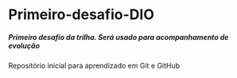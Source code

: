 # Primeiro-desafio-DIO
##### Primeiro desafio da trilha. Será usado para acompanhamento de evolução

Repositório inicial para aprendizado em Git e GitHub
